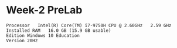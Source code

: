 # Week-2 PreLab

    Processor	Intel(R) Core(TM) i7-9750H CPU @ 2.60GHz   2.59 GHz
    Installed RAM	16.0 GB (15.9 GB usable)
    Edition	Windows 10 Education
    Version	20H2

